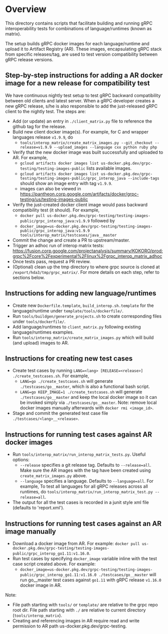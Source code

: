 # Overview

This directory contains scripts that facilitate building and running gRPC interoperability tests for combinations of language/runtimes (known as matrix).

The setup builds gRPC docker images for each language/runtime and upload it to Artifact Registry (AR). These images, encapsulating gRPC stack
from specific releases/tag, are used to test version compatibility between gRPC release versions.

## Step-by-step instructions for adding a AR docker image for a new release for compatibility test

We have continuous nightly test setup to test gRPC backward compatibility between old clients and latest server.
When a gRPC developer creates a new gRPC release, s/he is also responsible to add the just-released gRPC client to the nightly test.
The steps are:
- Add (or update) an entry in `./client_matrix.py` file to reference the github tag for the release.
- Build new client docker image(s).  For example, for C and wrapper languages release `v1.9.9`, do
  - `tools/interop_matrix/create_matrix_images.py --git_checkout --release=v1.9.9 --upload_images --language cxx python ruby php`
- Verify that the new docker image was built successfully and uploaded to AR.  For example,
  - `gcloud artifacts docker images list us-docker.pkg.dev/grpc-testing/testing-images-public` lists available images.
  - `gcloud artifacts docker images list us-docker.pkg.dev/grpc-testing/testing-images-public/grpc_interop_java --include-tags` should show an image entry with tag `v1.9.9`.
  - images can also be viewed in https://pantheon.corp.google.com/artifacts/docker/grpc-testing/us/testing-images-public
- Verify the just-created docker client image would pass backward compatibility test (it should).  For example,
  - `docker pull us-docker.pkg.dev/grpc-testing/testing-images-public/grpc_interop_java:v1.9.9` followed by
  - `docker_image=us-docker.pkg.dev/grpc-testing/testing-images-public/grpc_interop_java:v1.9.9 tools/interop_matrix/testcases/java__master`
- Commit the change and create a PR to upstream/master.
- Trigger an adhoc run of interop matrix tests: https://fusion.corp.google.com/projectanalysis/summary/KOKORO/prod:grpc%2Fcore%2Fexperimental%2Flinux%2Fgrpc_interop_matrix_adhoc
- Once tests pass, request a PR review.
- (Optional) clean up the tmp directory to where grpc source is cloned at `/export/hda3/tmp/grpc_matrix/`.
For more details on each step, refer to sections below.

## Instructions for adding new language/runtimes

- Create new `Dockerfile.template`, `build_interop.sh.template` for the language/runtime under `template/tools/dockerfile/`.
- Run `tools/buildgen/generate_projects.sh` to create corresponding files under `tools/dockerfile/`.
- Add language/runtimes to `client_matrix.py` following existing language/runtimes examples.
- Run `tools/interop_matrix/create_matrix_images.py` which will build (and upload) images to AR.

## Instructions for creating new test cases

- Create test cases by running `LANG=<lang> [RELEASE=<release>] ./create_testcases.sh`.  For example,
  - `LANG=go ./create_testcases.sh` will generate `./testcases/go__master`, which is also a functional bash script.
  - `LANG=go KEEP_IMAGE=1 ./create_testcases.sh` will generate `./testcases/go__master` and keep the local docker image so it can be invoked simply via `./testcases/go__master`.  Note: remove local docker images manually afterwards with `docker rmi <image_id>`.
- Stage and commit the generated test case file `./testcases/<lang>__<release>`.

## Instructions for running test cases against AR docker images

- Run `tools/interop_matrix/run_interop_matrix_tests.py`.  Useful options:
  - `--release` specifies a git release tag.  Defaults to `--release=all`.  Make sure the AR images with the tag have been created using `create_matrix_images.py` above.
  - `--language` specifies a language.  Defaults to `--language=all`.
  For example, To test all languages for all gRPC releases across all runtimes, do `tools/interop_matrix/run_interop_matrix_test.py --release=all`.
- The output for all the test cases is recorded in a junit style xml file (defaults to 'report.xml').

## Instructions for running test cases against an AR image manually

- Download a docker image from AR.  For example: `docker pull us-docker.pkg.dev/grpc-testing/testing-images-public/grpc_interop_go1.11:v1.16.0`.
- Run test cases by specifying `docker_image` variable inline with the test case script created above.
For example:
  - `docker_image=us-docker.pkg.dev/grpc-testing/testing-images-public/grpc_interop_go1.11:v1.16.0 ./testcases/go__master` will run go__master test cases against `go1.11` with gRPC release `v1.16.0` docker image in AR.

Note:
- File path starting with `tools/` or `template/` are relative to the grpc repo root dir.  File path starting with `./` are relative to current directory (`tools/interop_matrix`).
- Creating and referencing images in AR require read and write permission to AR path us-docker.pkg.dev/grpc-testing.

